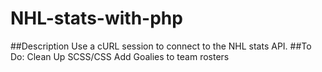 # NHL-stats-with-php
##Description
Use a cURL session to connect to the NHL stats API.
##To Do:
Clean Up SCSS/CSS
Add Goalies to team rosters
